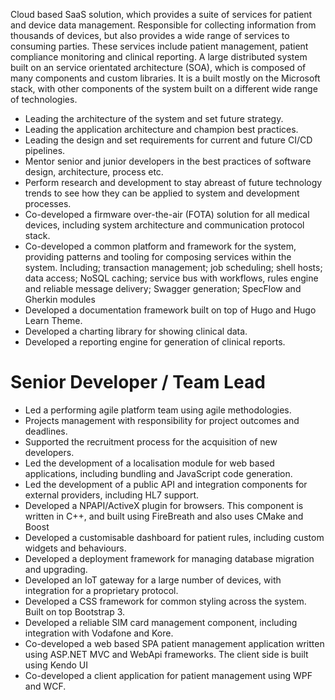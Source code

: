 <!-- markdownlint-disable MD041 -->

Cloud based SaaS solution, which provides a suite of services for patient and device data management. Responsible for collecting information from thousands of devices, but also provides a wide range of services to consuming parties. These services include patient management, patient compliance monitoring and clinical reporting. A large distributed system built on an service orientated architecture (SOA), which is composed of many components and custom libraries. It is a built mostly on the Microsoft stack, with other components of the system built on a different wide range of technologies.

- Leading the architecture of the system and set future strategy.
- Leading the application architecture and champion best practices.
- Leading the design and set requirements for current and future CI/CD pipelines.
- Mentor senior and junior developers in the best practices of software design, architecture, process etc.
- Perform research and development to stay abreast of future technology trends to see how they can be applied to system and development processes.
- Co-developed a firmware over-the-air (FOTA) solution for all medical devices, including system architecture and communication protocol stack.
- Co-developed a common platform and framework for the system, providing patterns and tooling for composing services within the system. Including; transaction management; job scheduling; shell hosts; data access; NoSQL caching; service bus with workflows, rules engine and reliable message delivery; Swagger generation; SpecFlow and Gherkin modules
- Developed a documentation framework built on top of Hugo and Hugo Learn Theme.
- Developed a charting library for showing clinical data.
- Developed a reporting engine for generation of clinical reports.

# Senior Developer / Team Lead

- Led a performing agile platform team using agile methodologies.
- Projects management with responsibility for project outcomes and deadlines.
- Supported the recruitment process for the acquisition of new developers.
- Led the development of a localisation module for web based applications, including bundling and JavaScript code generation.
- Led the development of a public API and integration components for external providers, including HL7 support.
- Developed a NPAPI/ActiveX plugin for browsers. This component is written in C++, and built using FireBreath and also uses CMake and Boost
- Developed a customisable dashboard for patient rules, including custom widgets and behaviours.
- Developed a deployment framework for managing database migration and upgrading.
- Developed an IoT gateway for a large number of devices, with integration for a proprietary protocol.
- Developed a CSS framework for common styling across the system. Built on top Bootstrap 3.
- Developed a reliable SIM card management component, including integration with Vodafone and Kore.
- Co-developed a web based SPA patient management application written using ASP.NET MVC and WebApi frameworks. The client side is built using Kendo UI
- Co-developed a client application for patient management using WPF and WCF.

<!-- markdownlint-disable MD041 -->
